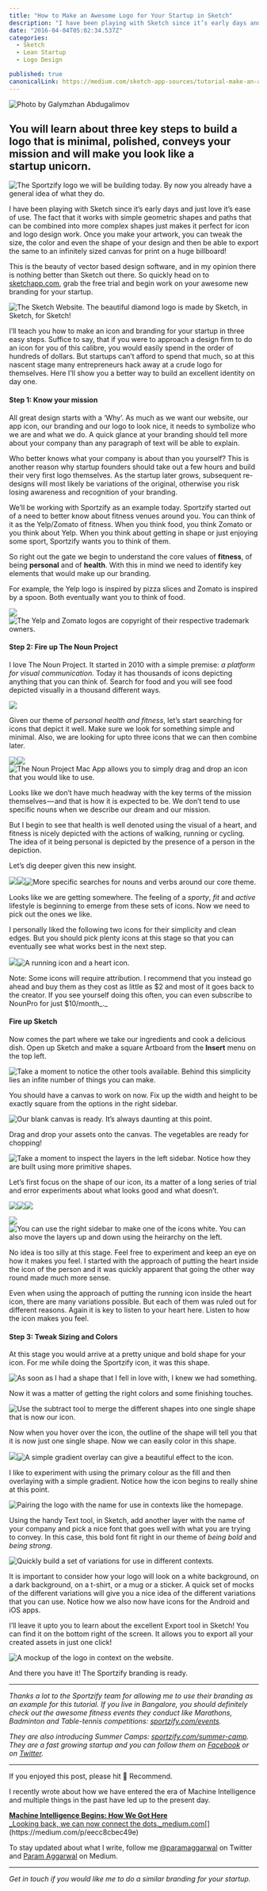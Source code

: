 ```yaml
---
title: "How to Make an Awesome Logo for Your Startup in Sketch"
description: "I have been playing with Sketch since it’s early days and just love it’s ease of use. The fact that it works with simple geometric shapes and paths that can be combined into more complex shapes just…"
date: "2016-04-04T05:02:34.537Z"
categories: 
  - Sketch
  - Lean Startup
  - Logo Design

published: true
canonicalLink: https://medium.com/sketch-app-sources/tutorial-make-an-awesome-logo-for-your-startup-with-sketch-6a7a9187023c
---
```


![[Photo by Galymzhan Abdugalimov](https://unsplash.com/photos/ICW6QYOcdlg)](/img/1*TuvXQ1sBbpvShlgblRQ8Kw.jpeg)

## You will learn about three key steps to build a logo that is minimal, polished, conveys your mission and will make you look like a startup unicorn.

![The Sportzify logo we will be building today. By now you already have a general idea of what they do.](/img/1*1RN4kIuPkvUr5kV7SyThBg.png)

I have been playing with Sketch since it’s early days and just love it’s ease of use. The fact that it works with simple geometric shapes and paths that can be combined into more complex shapes just makes it perfect for icon and logo design work. Once you make your artwork, you can tweak the size, the color and even the shape of your design and then be able to export the same to an infinitely sized canvas for print on a huge billboard!

This is the beauty of vector based design software, and in my opinion there is nothing better than Sketch out there. So quickly head on to [sketchapp.com](https://www.sketchapp.com), grab the free trial and begin work on your awesome new branding for your startup.

![The Sketch Website. The beautiful diamond logo is made by Sketch, in Sketch, for Sketch!](/img/1*U6ifgbl_r5UvRoY5Jrtitw.png)

I’ll teach you how to make an icon and branding for your startup in three easy steps. Suffice to say, that if you were to approach a design firm to do an icon for you of this calibre, you would easily spend in the order of hundreds of dollars. But startups can’t afford to spend that much, so at this nascent stage many entrepreneurs hack away at a crude logo for themselves. Here I’ll show you a better way to build an excellent identity on day one.

#### Step 1: Know your mission

All great design starts with a ‘Why’. As much as we want our website, our app icon, our branding and our logo to look nice, it needs to symbolize who we are and what we do. A quick glance at your branding should tell more about your company than any paragraph of text will be able to explain.

Who better knows what your company is about than you yourself? This is another reason why startup founders should take out a few hours and build their very first logo themselves. As the startup later grows, subsequent re-designs will most likely be variations of the original, otherwise you risk losing awareness and recognition of your branding.

We’ll be working with Sportzify as an example today. Sportzify started out of a need to better know about fitness venues around you. You can think of it as the Yelp/Zomato of fitness. When you think food, you think Zomato or you think about Yelp. When you think about getting in shape or just enjoying some sport, Sportzify wants you to think of them.

So right out the gate we begin to understand the core values of **fitness**, of being **personal** and of **health**. With this in mind we need to identify key elements that would make up our branding.

For example, the Yelp logo is inspired by pizza slices and Zomato is inspired by a spoon. Both eventually want you to think of food.

![](/img/1*lSEtr-Yhq0nLREkwMIJR_Q.png)![The Yelp and Zomato logos are copyright of their respective trademark owners.](/img/1*AmR7r3OMv55CMB1h4Z2Hrg.jpeg)

#### Step 2: Fire up The Noun Project

I love The Noun Project. It started in 2010 with a simple premise: _a platform for visual communication._ Today it has thousands of icons depicting anything that you can think of. Search for food and you will see food depicted visually in a thousand different ways.

![](/img/1*yl-vJDCRSCEzhiy9jwqOaA.png)

Given our theme of _personal health and fitness_, let’s start searching for icons that depict it well. Make sure we look for something simple and minimal. Also, we are looking for upto three icons that we can then combine later.

![](/img/1*w-2GE9xFffByOQbMMjPDvA.png)![](/img/1*kE0dEb1AmGHh13bmZSuwGw.png)![The Noun Project Mac App allows you to simply drag and drop an icon that you would like to use.](/img/1*TYKIrDl1T9B2SS6FizCEZA.png)

Looks like we don’t have much headway with the key terms of the mission themselves — and that is how it is expected to be. We don’t tend to use specific nouns when we describe our dream and our mission.

But I begin to see that health is well denoted using the visual of a heart, and fitness is nicely depicted with the actions of walking, running or cycling. The idea of it being personal is depicted by the presence of a person in the depiction.

Let’s dig deeper given this new insight.

![](/img/1*vODNu_qASxqJ0e4nFJbv-g.png)![](/img/1*7XZUdM5JZinS8sgm7X9Afw.png)![More specific searches for nouns and verbs around our core theme.](/img/1*4mWfRaw1AOIyGzqN0j95zw.png)

Looks like we are getting somewhere. The feeling of a _sporty_, _fit_ and _active_ lifestyle is beginning to emerge from these sets of icons. Now we need to pick out the ones we like.

I personally liked the following two icons for their simplicity and clean edges. But you should pick plenty icons at this stage so that you can eventually see what works best in the next step.

![](/img/1*_mTYidxN7VeIEsj9dRdlTQ.png)![A running icon and a heart icon.](/img/1*jIsDlqwAkaAF2qQ7J2ogHA.png)

Note: Some icons will require attribution. I recommend that you instead go ahead and buy them as they cost as little as $2 and most of it goes back to the creator. If you see yourself doing this often, you can even subscribe to NounPro for just $10/month_._

#### Fire up Sketch

Now comes the part where we take our ingredients and cook a delicious dish. Open up Sketch and make a square Artboard from the **Insert** menu on the top left.

![Take a moment to notice the other tools available. Behind this simplicity lies an infite number of things you can make.](/img/1*_MbbWtOS5yrVTftEYX32EQ.png)

You should have a canvas to work on now. Fix up the width and height to be exactly square from the options in the right sidebar.

![Our blank canvas is ready. It’s always daunting at this point.](/img/1*Bz2ZmDd285HMoauu4wsBRg.png)

Drag and drop your assets onto the canvas. The vegetables are ready for chopping!

![Take a moment to inspect the layers in the left sidebar. Notice how they are built using more primitive shapes.](/img/1*J4BdpxcbxmaL8lq9HiwWMQ.png)

Let’s first focus on the shape of our icon, its a matter of a long series of trial and error experiments about what looks good and what doesn’t.

![](/img/1*eZUPXEpT7eBAgVV9Hk2lRw.png)![](/img/1*NZqzmnVD1HL7ctsr9P48sw.png)![](/img/1*0tWHtcTQ_FhXK33cj7f3gg.png)

![](/img/1*IAuH3rSvydMcHhTPiC-Y8Q.png)![You can use the right sidebar to make one of the icons white. You can also move the layers up and down using the heirarchy on the left.](/img/1*GYHbggZ823qoMVnott-Oug.png)

No idea is too silly at this stage. Feel free to experiment and keep an eye on how it makes you feel. I started with the approach of putting the heart inside the icon of the person and it was quickly apparent that going the other way round made much more sense.

Even when using the approach of putting the running icon inside the heart icon, there are many variations possible. But each of them was ruled out for different reasons. Again it is key to listen to your heart here. Listen to how the icon makes you feel.

#### Step 3: Tweak Sizing and Colors

At this stage you would arrive at a pretty unique and bold shape for your icon. For me while doing the Sportzify icon, it was this shape.

![As soon as I had a shape that I fell in love with, I knew we had something.](/img/1*jvhtvgG9wMFLdQF4vpxokA.png)

Now it was a matter of getting the right colors and some finishing touches.

![Use the subtract tool to merge the different shapes into one single shape that is now our icon.](/img/1*htcJzkdGNcV05BMGnfjE7w.png)

Now when you hover over the icon, the outline of the shape will tell you that it is now just one single shape. Now we can easily color in this shape.

![](/img/1*azyeB7HrnYqHfZNKnjfBOQ.png)![A simple gradient overlay can give a beautiful effect to the icon.](/img/1*4C_P_X4fEWrxNAyqB1mquw.png)

I like to experiment with using the primary colour as the fill and then overlaying with a simple gradient. Notice how the icon begins to really shine at this point.

![Pairing the logo with the name for use in contexts like the homepage.](/img/1*8QMfM2aFVP_a6eiUL4rh1w.png)

Using the handy Text tool, in Sketch, add another layer with the name of your company and pick a nice font that goes well with what you are trying to convey. In this case, this bold font fit right in our theme of _being bold_ and _being strong_.

![Quickly build a set of variations for use in different contexts.](/img/1*mqve-faC4S_0X8xisPivsA.png)

It is important to consider how your logo will look on a white background, on a dark background, on a t-shirt, or a mug or a sticker. A quick set of mocks of the different variations will give you a nice idea of the different variations that you can use. Notice how we also now have icons for the Android and iOS apps.

I’ll leave it upto you to learn about the excellent Export tool in Sketch! You can find it on the bottom right of the screen. It allows you to export all your created assets in just one click!

![A mockup of the logo in context on the website.](/img/1*CQ1YIlZNJJqXySeYwDGH_g.png)

And there you have it! The Sportzify branding is ready.

---

_Thanks a lot to the Sportzify team for allowing me to use their branding as an example for this tutorial. If you live in Bangalore, you should definitely check out the awesome fitness events they conduct like Marathons, Badminton and Table-tennis competitions:_ [_sportzify.com/events_](http://sportzify.com/events)_._

_They are also introducing Summer Camps:_ [_sportzify.com/summer-camp_](http://www.sportzify.com/summer-camp)_. They are a fast growing startup and you can follow them on_ [_Facebook_](https://www.facebook.com/sportzify/?fref=ts) _or on_ [_Twitter_](https://twitter.com/sportzify)_._

---

If you enjoyed this post, please hit 💚 Recommend.

I recently wrote about how we have entered the era of Machine Intelligence and multiple things in the past have led up to the present day.

[**Machine Intelligence Begins: How We Got Here**  
_Looking back, we can now connect the dots._medium.com](https://medium.com/p/eecc8cbec49e "https://medium.com/p/eecc8cbec49e")[](https://medium.com/p/eecc8cbec49e)

To stay updated about what I write, follow me [@paramaggarwal](https://twitter.com/paramaggarwal) on Twitter and [Param Aggarwal](https://medium.com/@paramaggarwal) on Medium.

---

_Get in touch if you would like me to do a similar branding for your startup._
